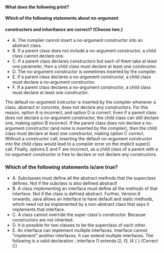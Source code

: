#### What does the following print?
#### Which of the following statements about no-argument
#### constructors and inheritance are correct? (Choose two.)

* A. The compiler cannot insert a no-argument constructor into an abstract class.
* B. If a parent class does not include a no-argument constructor, a child class cannot declare one.
* C. If a parent class declares constructors but each of them take at least one parameter, then a child class must declare at least one constructor.
* D. The no-argument constructor is sometimes inserted by the compiler.
* E. If a parent class declares a no-argument constructor, a child class must declare a no-argument constructor.
* F. If a parent class declares a no-argument constructor, a child class must declare at least one constructor.

The default no-argument instructor is inserted by the compiler whenever a class, abstract or concrete,
does not declare any constructors. For this reason, option A is incorrect,
and option D is correct. Even if a parent class does not declare a no-argument constructor,
the child class can still declare one, making option B incorrect.
If the parent class does not declare a no-argument constructor (and none is inserted by the compiler),
then the child class must declare at least one constructor, making option C correct.
Without a constructor call, inserting the default no-argument
constructor into the child class would lead to a compiler error on the implicit super() call.
Finally, options E and F are incorrect, as a child
class of a parent with a no-argument constructor is free to declare or not declare any constructors.

### Which of the following statements is/are true?
* A. Subclasses must define all the abstract methods that the superclass defines.
    Not if the subclass is also defined abstract!
* B. A class implementing an interface must define all the methods of that interface.
    Not if the class is defined abstract. Further, Version 8 onwards,
    Java allows an interface to have default and static methods,
    which need not be implemented by a non-abstract class that says it implements that interface.
* C. A class cannot override the super class's constructor.
    Because constructors are not inherited.
* D. It is possible for two classes to be the superclass of each other.
* E. An interface can implement multiple interfaces.
    Interface cannot "implement" another interfaces.
    It can extend multiple interfaces. The following is a valid declaration :
    interface I1 extends I2, I3, I4 { }
(Correct C)